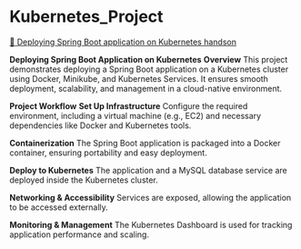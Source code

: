 # Kubernetes_Project
[📄 Deploying Spring Boot application on Kubernetes handson](./.docs/springboot-k8s.pdf)


**Deploying Spring Boot Application on Kubernetes**
**Overview**
This project demonstrates deploying a Spring Boot application on a Kubernetes cluster using Docker, Minikube, and Kubernetes Services. It ensures smooth deployment, scalability, and management in a cloud-native environment.

**Project Workflow**
**Set Up Infrastructure**
Configure the required environment, including a virtual machine (e.g., EC2) and necessary dependencies like Docker and Kubernetes tools.

**Containerization**
The Spring Boot application is packaged into a Docker container, ensuring portability and easy deployment.

**Deploy to Kubernetes**
The application and a MySQL database service are deployed inside the Kubernetes cluster.

**Networking & Accessibility**
Services are exposed, allowing the application to be accessed externally.

**Monitoring & Management**
The Kubernetes Dashboard is used for tracking application performance and scaling.



